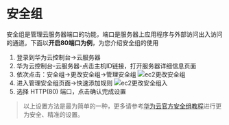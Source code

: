 # 安全组

安全组是管理云服务器端口的功能，端口是服务器上应用程序与外部访问出入访问的通道。下面以**开启80端口为例**，为您介绍安全组的使用

1. 登录到华为云控制台->云服务器
2. 华为云控制台-云服务器-点击主机ID链接，打开服务器详细信息页面
3. 依次点击：安全组->更改安全组->管理安全组
   ![ec2更改安全组](http://libs.websoft9.com/Websoft9/DocsPicture/zh/huaweicloud/huaweicloud-safegroup001-websoft9.png)
3. 进入管理安全组页面->快速添加规则
   ![ec2更改安全组入](http://libs.websoft9.com/Websoft9/DocsPicture/zh/huaweicloud/huaweicloud-safegroup002-websoft9.png)
4. 选择 HTTP(80) 端口，点击确认完成设置

> 以上设置方法是最为简单的一种，更多请参考[华为云官方安全组教程](https://support.huaweicloud.com/usermanual-ecs/zh-cn_topic_0030878383.html)进行更为安全、精准的设置。